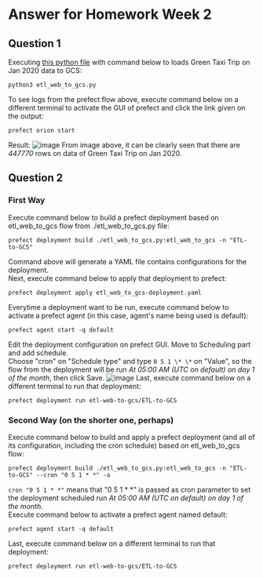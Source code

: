 # Answer for Homework Week 2

## Question 1
Executing [this python file](https://github.com/ahmdxrzky/de-zoomcamp-2023/blob/main/week2/etl_web_to_gcs.py) with command below to loads Green Taxi Trip on Jan 2020 data to GCS:
```
python3 etl_web_to_gcs.py
```
To see logs from the prefect flow above, execute command below on a different terminal to activate the GUI of prefect and click the link given on the output:
```
prefect orion start
```
Result:
![image](https://user-images.githubusercontent.com/99194827/216642020-bb3901f8-88cd-478d-bfa5-f35fa2425867.png)
From image above, it can be clearly seen that there are _447770_ rows on data of Green Taxi Trip on Jan 2020.

## Question 2
### First Way
Execute command below to build a prefect deployment based on etl_web_to_gcs flow from ./etl_web_to_gcs.py file:
```
prefect deployment build ./etl_web_to_gcs.py:etl_web_to_gcs -n "ETL-to-GCS"
```
Command above will generate a YAML file contains configurations for the deployment.<br>
Next, execute command below to apply that deployment to prefect:
```
prefect deployment apply etl_web_to_gcs-deployment.yaml
```
Everytime a deployment want to be run, execute command below to activate a prefect agent (in this case, agent's name being used is default):
```
prefect agent start -q default
```
Edit the deployment configuration on prefect GUI. Move to Scheduling part and add schedule.<br>
Choose "cron" on "Schedule type" and type ```0 5 1 \* \*``` on "Value", so the flow from the deployment will be run _At 05:00 AM (UTC on default) on day 1 of the month_, then click Save.
![image](https://user-images.githubusercontent.com/99194827/216657927-97a8eb6b-8188-4167-b2bf-8d7ec39de41e.png)
Last, execute command below on a different terminal to run that deployment:
```
prefect deployment run etl-web-to-gcs/ETL-to-GCS
```

### Second Way (on the shorter one, perhaps)
Execute command below to build and apply a prefect deployment (and all of its configuration, including the cron schedule) based on etl_web_to_gcs flow:
```
prefect deployment build ./etl_web_to_gcs.py:etl_web_to_gcs -n "ETL-to-GCS" --cron "0 5 1 * *" -a
```
```cron "0 5 1 * *"``` means that "0 5 1 \* \*" is passed as cron parameter to set the deployment scheduled run _At 05:00 AM (UTC on default) on day 1 of the month_.<br>
Execute command below to activate a prefect agent named default:
```
prefect agent start -q default
```
Last, execute command below on a different terminal to run that deployment:
```
prefect deployment run etl-web-to-gcs/ETL-to-GCS
```
